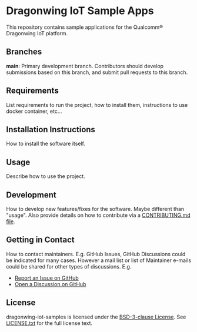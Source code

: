 # Dragonwing IoT Sample Apps

This repository contains sample applications for the Qualcomm® Dragonwing IoT platform.

## Branches

**main**: Primary development branch. Contributors should develop submissions based on this branch, and submit pull requests to this branch.

## Requirements

List requirements to run the project, how to install them, instructions to use docker container, etc...

## Installation Instructions

How to install the software itself.

## Usage

Describe how to use the project.

## Development

How to develop new features/fixes for the software. Maybe different than "usage". Also provide details on how to contribute via a [CONTRIBUTING.md file](CONTRIBUTING.md).

## Getting in Contact

How to contact maintainers. E.g. GitHub Issues, GitHub Discussions could be indicated for many cases. However a mail list or list of Maintainer e-mails could be shared for other types of discussions. E.g.

* [Report an Issue on GitHub](../../issues)
* [Open a Discussion on GitHub](../../discussions)

## License

dragonwing-iot-samples is licensed under the [BSD-3-clause License](https://spdx.org/licenses/BSD-3-Clause.html). See [LICENSE.txt](LICENSE.txt) for the full license text.
